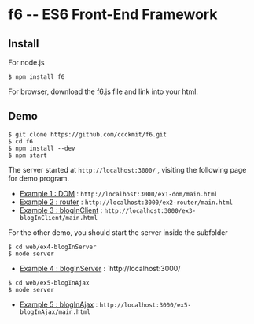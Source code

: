 # f6 -- ES6 Front-End Framework

## Install

For node.js 

```
$ npm install f6
```

For browser, download the [f6.js](web/f6.js) file and link into your html.


## Demo

```
$ git clone https://github.com/ccckmit/f6.git
$ cd f6
$ npm install --dev
$ npm start
```

The server started at `http://localhost:3000/` , visiting the following page for demo program.

* [Example 1 : DOM](web/ex1-dom/) :  `http://localhost:3000/ex1-dom/main.html`
* [Example 2 : router](web/ex2-router/) :  `http://localhost:3000/ex2-router/main.html`
* [Example 3 : blogInClient](web/ex3-blogInClient/) :  `http://localhost:3000/ex3-blogInClient/main.html`

For the other demo, you should start the server inside the subfolder

```
$ cd web/ex4-blogInServer
$ node server
```

* [Example 4 : blogInServer](web/ex4-blogInServer/) :  `http://localhost:3000/

```
$ cd web/ex5-blogInAjax
$ node server
```

* [Example 5 : blogInAjax](web/ex5-blogInAjax/) :  `http://localhost:3000/ex5-blogInAjax/main.html`
